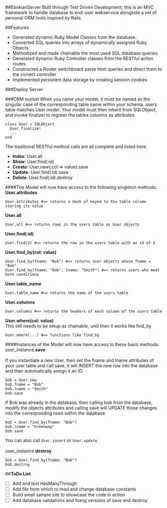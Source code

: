 ##EbokianServer
Built through Test Driven Development, this is an MVC framework to handle database to end-user webservice alongside a set of personal ORM tools inspired by Rails.

##Features
* Generated dynamic Ruby Model Classes from the database.
* Converted SQL queries into arrays of dynamically assigned Ruby Objects.
* Methodized and made chainable the most used SQL database queries.
* Generated dynamic Ruby Controller classes from the RESTful action routes
* Constructed a Router switchboard parse html queries and direct them to the correct controller
* Implemented persistent data storage by creating session cookies

###Deploy Server


###ORM toolset
When you name your model, it must be named as the singular case of the
corresponding table name within your schema. users table matches User model.
Your model must then inherit from SQLObject, and invoke finalize! to register
the tables columns as attributes.
```
class User < SQLObject
  User.finalize!
  ...
end
```
The traditional RESTful method calls are all complete and listed here:
* **Index**: User.all
* **Show**: User.find(:id)
* **Create**: User.new(:col => value).save
* **Update**: User.find(:id).save
* **Delete**: User.find(:id).destroy

####The Model will now have access to the following singleton methods:
**User.attributes**
```
User.attributes #=> returns a Hash of keyed to the table column storing its value
```
**User.all**
```
User.all #=> returns rows in the users table as User objects
```
**User.find(:id)**
```
User.find(2) #=> returns the row in the users table with an id of 2
```
**User.find_by(col: value)**
```
User.find_by(fname: "Bob") #=> returns user objects whose fname = "Bob"
User.find_by(fname: "Bob", lname: "Smith") #=> returns users who meet both conditions
```
**User.table_name**
```
User.table_name #=> returns the name of the users table
```

**User.columns**
```
User.columns #=> returns the headers of each column of the users table
```

**User.where(col: value)**</br>
This still needs to be setup as chainable, until then it works like find_by
```
User.where(...) #=> functions like find_by
```


####Instances of the Model will now have access to these basic methods:
user_instance.**save**<br/><br/>
If you instantiate a new User, then set the fname and lname attributes of your
user table and call save, it will INSERT the new row into the database and then
automatically assign it an ID.
```
bob = User.new
bob.fname = "Bob"
bob.lname = "Smith"
bob.save
```
If Bob was already in the database, then calling bob from the database, modify
the objects attributes and calling save will UPDATE those changes into the
corresponding rows within the database
```
bob = User.find_by(fname: "Bob")
bob.lname = "Greenway"
bob.save
```
You can also call `User.insert` or `User.update`.
<br/><br/>
user_instance.**destroy**
```
bob = User.find_by(fname: "Bob")
bob.destroy
```

##**ToDo List**
* [ ] Add and test HasManyThrough
* [ ] Add file from which to read and change database constants
* [ ] Build small sample site to showcase the code in action
* [ ] Add database validations and !bang versions of save and destroy
